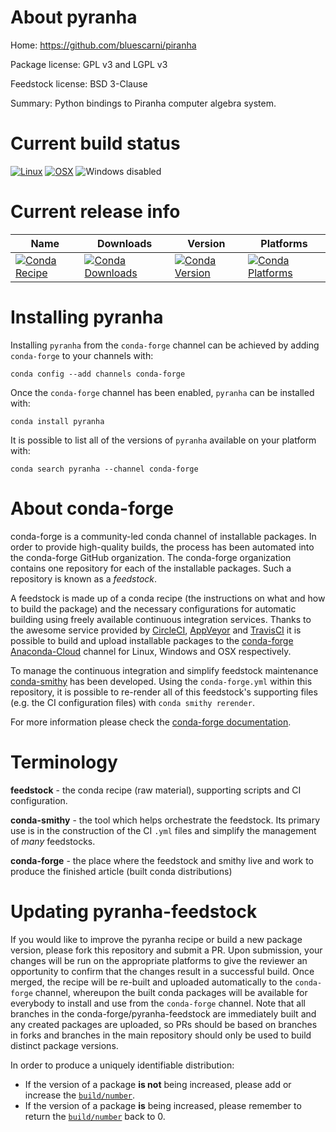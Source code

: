 About pyranha
=============

Home: https://github.com/bluescarni/piranha

Package license: GPL v3 and LGPL v3

Feedstock license: BSD 3-Clause

Summary: Python bindings to Piranha computer algebra system.



Current build status
====================

[![Linux](https://img.shields.io/circleci/project/github/conda-forge/pyranha-feedstock/master.svg?label=Linux)](https://circleci.com/gh/conda-forge/pyranha-feedstock)
[![OSX](https://img.shields.io/travis/conda-forge/pyranha-feedstock/master.svg?label=macOS)](https://travis-ci.org/conda-forge/pyranha-feedstock)
![Windows disabled](https://img.shields.io/badge/Windows-disabled-lightgrey.svg)

Current release info
====================

| Name | Downloads | Version | Platforms |
| --- | --- | --- | --- |
| [![Conda Recipe](https://img.shields.io/badge/recipe-pyranha-green.svg)](https://anaconda.org/conda-forge/pyranha) | [![Conda Downloads](https://img.shields.io/conda/dn/conda-forge/pyranha.svg)](https://anaconda.org/conda-forge/pyranha) | [![Conda Version](https://img.shields.io/conda/vn/conda-forge/pyranha.svg)](https://anaconda.org/conda-forge/pyranha) | [![Conda Platforms](https://img.shields.io/conda/pn/conda-forge/pyranha.svg)](https://anaconda.org/conda-forge/pyranha) |

Installing pyranha
==================

Installing `pyranha` from the `conda-forge` channel can be achieved by adding `conda-forge` to your channels with:

```
conda config --add channels conda-forge
```

Once the `conda-forge` channel has been enabled, `pyranha` can be installed with:

```
conda install pyranha
```

It is possible to list all of the versions of `pyranha` available on your platform with:

```
conda search pyranha --channel conda-forge
```


About conda-forge
=================

conda-forge is a community-led conda channel of installable packages.
In order to provide high-quality builds, the process has been automated into the
conda-forge GitHub organization. The conda-forge organization contains one repository
for each of the installable packages. Such a repository is known as a *feedstock*.

A feedstock is made up of a conda recipe (the instructions on what and how to build
the package) and the necessary configurations for automatic building using freely
available continuous integration services. Thanks to the awesome service provided by
[CircleCI](https://circleci.com/), [AppVeyor](https://www.appveyor.com/)
and [TravisCI](https://travis-ci.org/) it is possible to build and upload installable
packages to the [conda-forge](https://anaconda.org/conda-forge)
[Anaconda-Cloud](https://anaconda.org/) channel for Linux, Windows and OSX respectively.

To manage the continuous integration and simplify feedstock maintenance
[conda-smithy](https://github.com/conda-forge/conda-smithy) has been developed.
Using the ``conda-forge.yml`` within this repository, it is possible to re-render all of
this feedstock's supporting files (e.g. the CI configuration files) with ``conda smithy rerender``.

For more information please check the [conda-forge documentation](https://conda-forge.org/docs/).

Terminology
===========

**feedstock** - the conda recipe (raw material), supporting scripts and CI configuration.

**conda-smithy** - the tool which helps orchestrate the feedstock.
                   Its primary use is in the construction of the CI ``.yml`` files
                   and simplify the management of *many* feedstocks.

**conda-forge** - the place where the feedstock and smithy live and work to
                  produce the finished article (built conda distributions)


Updating pyranha-feedstock
==========================

If you would like to improve the pyranha recipe or build a new
package version, please fork this repository and submit a PR. Upon submission,
your changes will be run on the appropriate platforms to give the reviewer an
opportunity to confirm that the changes result in a successful build. Once
merged, the recipe will be re-built and uploaded automatically to the
`conda-forge` channel, whereupon the built conda packages will be available for
everybody to install and use from the `conda-forge` channel.
Note that all branches in the conda-forge/pyranha-feedstock are
immediately built and any created packages are uploaded, so PRs should be based
on branches in forks and branches in the main repository should only be used to
build distinct package versions.

In order to produce a uniquely identifiable distribution:
 * If the version of a package **is not** being increased, please add or increase
   the [``build/number``](https://conda.io/docs/user-guide/tasks/build-packages/define-metadata.html#build-number-and-string).
 * If the version of a package **is** being increased, please remember to return
   the [``build/number``](https://conda.io/docs/user-guide/tasks/build-packages/define-metadata.html#build-number-and-string)
   back to 0.
